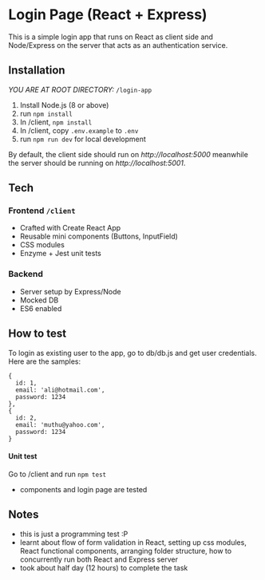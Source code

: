 # Login Page (React + Express)
This is a simple login app that runs on React as client side and Node/Express on the server that acts as an authentication service.

## Installation

*YOU ARE AT ROOT DIRECTORY:* `/login-app`

1. Install Node.js (8 or above)
2. run `npm install`
3. In /client, `npm install`
4. In /client, copy `.env.example` to `.env`
5. run `npm run dev` for local development

By default, the client side should run on *http://localhost:5000* meanwhile the server should be running on *http://localhost:5001*.

## Tech
### Frontend `/client`
- Crafted with Create React App
- Reusable mini components (Buttons, InputField)
- CSS modules
- Enzyme + Jest unit tests

### Backend
- Server setup by Express/Node
- Mocked DB
- ES6 enabled

## How to test
To login as existing user to the app, go to db/db.js and get user credentials. Here are the samples:
```
{
  id: 1,
  email: 'ali@hotmail.com',
  password: 1234
},
{
  id: 2,
  email: 'muthu@yahoo.com',
  password: 1234
}
```

#### Unit test
Go to /client and run `npm test`
- components and login page are tested

## Notes
- this is just a programming test :P
- learnt about flow of form validation in React, setting up css modules, React functional components, arranging folder structure, how to concurrently run both React and Express server
- took about half day (12 hours) to complete the task
